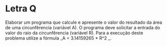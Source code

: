 # Letra Q

Elaborar um programa que calcule e apresente o valor do resultado da área de uma circunfêrencia (variável A). O programa deve solicitar a entrada do valor do raio da circunfêrencia (variável R). Para a execução deste problema utilize a fórmula _A = 3.14159265 * R^2 _.